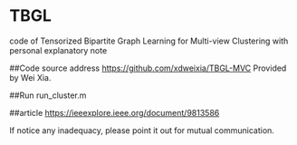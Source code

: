# TBGL
code of Tensorized Bipartite Graph Learning for Multi-view Clustering with personal explanatory note

##Code source address
https://github.com/xdweixia/TBGL-MVC   Provided by Wei Xia.

##Run
run_cluster.m

##article
https://ieeexplore.ieee.org/document/9813586

If notice any inadequacy, please point it out for mutual communication.
